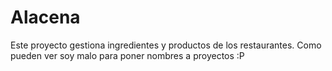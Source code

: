 # Alacena

Este proyecto gestiona ingredientes y productos de los restaurantes.
Como pueden ver soy malo para poner nombres a proyectos :P
